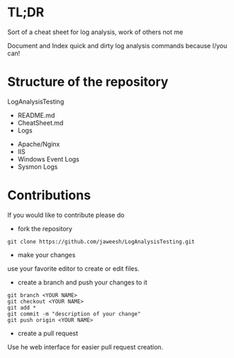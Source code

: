 # TL;DR
Sort of a cheat sheet for log analysis, work of others not me

Document and Index quick and dirty log analysis commands because I/you can!


# Structure of the repository
LogAnalysisTesting
* README.md
* CheatSheet.md
* Logs
 - Apache/Nginx
 - IIS
 - Windows Event Logs
 - Sysmon Logs



# Contributions

If you would like to contribute please do
- fork the repository

```
git clone https://github.com/jaweesh/LogAnalysisTesting.git
```
- make your changes

use your favorite editor to create or edit files.

- create a branch and push your changes to it

```
git branch <YOUR NAME>
git checkout <YOUR NAME>
git add *
git commit -m "description of your change"
git push origin <YOUR NAME>
```

- create a pull request

Use he web interface for easier pull request creation.
